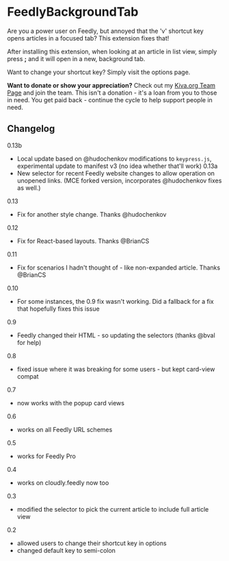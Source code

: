 FeedlyBackgroundTab
===

Are you a power user on Feedly, but annoyed that the 'v' shortcut key opens articles in a focused tab?  This extension fixes that!

After installing this extension, when looking at an article in list view, simply press **;** and it will open in a new, background tab.

Want to change your shortcut key?  Simply visit the options page.

**Want to donate or show your appreciation?**  Check out my [Kiva.org Team Page](https://www.kiva.org/team/aaron_saray_open_source_software_team) and join the team.
This isn't a donation - it's a loan from you to those in need.  You get paid back - continue the cycle to help support people in need.

Changelog
---------
0.13b
* Local update based on @hudochenkov modifications to `keypress.js`, experimental update to manifest v3 (no idea whether that'll work)
0.13a
* New selector for recent Feedly website changes to allow operation on unopened links. (MCE forked version, incorporates @hudochenkov fixes as well.)

0.13
* Fix for another style change.  Thanks @hudochenkov

0.12
* Fix for React-based layouts.  Thanks @BrianCS

0.11
* Fix for scenarios I hadn't thought of - like non-expanded article.  Thanks @BrianCS

0.10
* For some instances, the 0.9 fix wasn't working.  Did a fallback for a fix that hopefully fixes this issue

0.9
* Feedly changed their HTML - so updating the selectors (thanks @bval for help)

0.8
* fixed issue where it was breaking for some users - but kept card-view compat

0.7
* now works with the popup card views

0.6
* works on all Feedly URL schemes

0.5
* works for Feedly Pro

0.4
* works on cloudly.feedly now too

0.3
* modified the selector to pick the current article to include full article view

0.2
* allowed users to change their shortcut key in options
* changed default key to semi-colon
